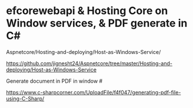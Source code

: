 # efcorewebapi & Hosting Core on Window services, & PDF generate in C#
Aspnetcore/Hosting-and-deploying/Host-as-Windows-Service/

https://github.com/jignesht24/Aspnetcore/tree/master/Hosting-and-deploying/Host-as-Windows-Service

Generate document in PDF in window #

https://www.c-sharpcorner.com/UploadFile/f4f047/generating-pdf-file-using-C-Sharp/
